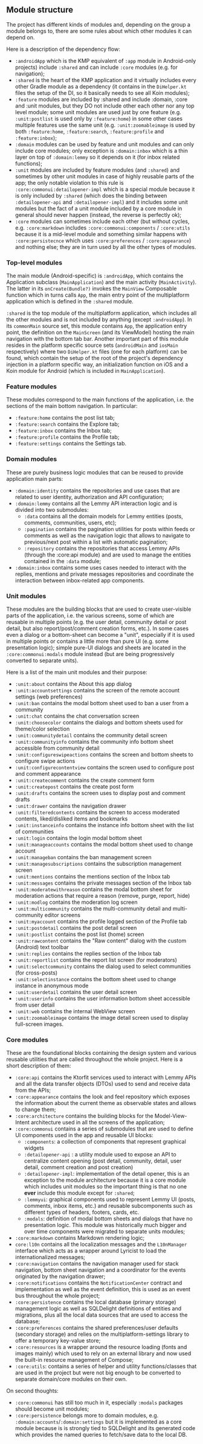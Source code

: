 ## Module structure

The project has different kinds of modules and, depending on the group a module belongs to, there are some rules about
which other modules it can depend on.

Here is a description of the dependency flow:

- `:androidApp` which is the KMP equivalent of `:app` module in Android-only projects) include `:shared` and can
  include `:core` modules (e.g. for navigation);
- `:shared` is the heart of the KMP application and it virtually includes every other Gradle module as a dependency (it
  contains in the `DiHelper.kt` files the setup of the DI, so it basically needs to see all Koin modules);
- `:feature` modules are included by :shared and include :domain, :core and :unit modules, but they DO not include other
  each other nor any top level module; some unit modules are used just by one feature (e.g. `:unit:postlist` is used
  only by `:feature:home`) in some other cases multiple features use the same unit (e.g. `:unit:zoomableimage` is used
  by both `:feature:home`, `:feature:search`, `:feature:profile` and `:feature:inbox`);
- `:domain` modules can be used by feature and unit modules and can only include core modules; only exception
  is `:domain:inbox` which is a thin layer on top of `:domain:lemmy` so it depends on it (for inbox related functions);
- `:unit` modules are included by feature modules (and `:shared`) and sometimes by other unit modules in case of highly
  reusable parts of the app; the only notable violation to this rule is `:core:commonui:detailopener-impl` which is a
  special module because it is only included by `:shared` (which does the binding between `:detailopener-api`
  and `:detailopener-impl`) and it includes some unit modules but the fact of a unit module included by a core module in
  general should never happen (instead, the reverse is perfectly ok);
- `:core` modules can sometimes include each other (but without cycles, e.g. `:core:markdown`
  includes `:core:commonui:components` / `:core:utils` because it is a mid-level module and something similar happens
  with `:core:persistecnce` which uses `:core:preferences` / `:core:appearance`)  and nothing else; they are in turn
  used by all the other types of modules.

### Top-level modules

The main module (Android-specific) is `:androidApp`, which contains the Application subclass (`MainApplication`) and the
main activity (`MainActivity`). The latter in its `onCreate(Bundle?)` invokes the `MainView` Composable function which
in turns calls `App`, the main entry point of the multiplatform application which is defined in the `:shared` module.

`:shared` is the top module of the multiplatform application, which includes all the other modules and is not included
by anything (except `:androidApp`). In its `commonMain` source set, this module contains `App`, the application entry
point, the definition on the `MainScreen` (and its ViewModel) hosting the main navigation with the bottom tab bar.
Another important part of this module resides in the platform specific source sets (`androidMain` and `iosMain`
respectively) where two `DiHelper.kt` files (one for each platform) can be found, which contain the setup of the root of
the project's dependency injection in a platform specific way, an initialization function on iOS and a Koin module for
Android (which is included in `MainApplication`).

### Feature modules

These modules correspond to the main functions of the application, i.e. the sections of the main bottom navigation. In
particular:

- `:feature:home` contains the post list tab;
- `:feature:search` contains the Explore tab;
- `:feature:inbox` contains the Inbox tab;
- `:feature:profile` contains the Profile tab;
- `:feature:settings` contains the Settings tab.

### Domain modules

These are purely business logic modules that can be reused to provide application main parts:

- `:domain:identity` contains the repositories and use cases that are related to user identity, authorization and API
  configuration;
- `:domain:lemmy` contains all the Lemmy API interaction logic and is divided into two submodules:
    - `:data` contains all the domain models for Lemmy entities (posts, comments, communities, users, etc);
    - `:pagination` contains the pagination utilities for posts within feeds or comments as well as the navigation logic
      that allows to navigate to previous/next post within a list with automatic pagination;
    - `:repository` contains the repositories that access Lemmy APIs (through the :core:api module) and are used
      to manage the entities contained in the `:data` module;
- `:domain:inbox` contains some uses cases needed to interact with the replies, mentions and private messages
  repositories and coordinate the interaction between inbox-related app components.

### Unit modules

These modules are the building blocks that are used to create user-visible parts of the application, i.e. the various
screens, some of which are reusable in multiple points (e.g. the user detail, community detail or post detail, but also
report/post/comment creation forms, etc.). In some cases even a dialog or a bottom-sheet can become a "unit", especially
if it is used in multiple points or contains a little more than pure UI (e.g. some presentation logic); simple pure-UI
dialogs and sheets are located in the `:core:commonui:modals` module instead (but are being progressively converted to
separate units).

Here is a list of the main unit modules and their purpose:

- `:unit:about` contains the About this app dialog
- `:unit:accountsettings` contains the screen of the remote account settings (web preferences)
- `:unit:ban` contains the modal bottom sheet used to ban a user from a community
- `:unit:chat` contains the chat conversation screen
- `:unit:choosecolor` contains the dialogs and bottom sheets used for theme/color selection
- `:unit:communitydetail` contains the community detail screen
- `:unit:communityinfo` contains the community info bottom sheet accessible from community detail
- `:unit:configureswipeactions` contains the screen and bottom sheets to configure swipe actions
- `:unit:configurecontentview` contains the screen used to configure post and comment appearance
- `:unit:createcomment` contains the create comment form
- `:unit:createpost` contains the create post form
- `:unit:drafts` contains the screen uses to display post and comment drafts
- `:unit:drawer` contains the navigation drawer
- `:unit:filteredcontents` contains the screen to access moderated contents, liked/disliked items and bookmarks
- `:unit:instanceinfo` contains the instance info bottom sheet with the list of communities
- `:unit:login` contains the login modal bottom sheet
- `:unit:manageaccounts` contains the modal bottom sheet used to change account
- `:unit:manageban` contains the ban management screen
- `:unit:managesubscriptions` contains the subscription management screen
- `:unit:mentions` contains the mentions section of the Inbox tab
- `:unit:messages` contains the private messages section of the Inbox tab
- `:unit:moderatewithreason` contains the modal bottom sheet for moderation actions that require a reason (remove,
    purge, report, hide)
- `:unit:modlog` contains the moderation log screen
- `:unit:multicommunity` contains the multi-community detail and multi-community editor screens
- `:unit:myaccount` contains the profile logged section of the Profile tab
- `:unit:postdetail` contains the post detail screen
- `:unit:postlist` contains the post list (home) screen
- `:unit:rawcontent` contains the "Raw content" dialog with the custom (Android) text toolbar
- `:unit:replies` contains the replies section of the Inbox tab
- `:unit:reportlist` contains the report list screen (for moderators)
- `:unit:selectcommunity` contains the dialog used to select communities (for cross-posts)
- `:unit:selectinstance` contains the bottom sheet used to change instance in anonymous mode
- `:unit:userdetail` contains the user detail screen
- `:unit:userinfo` contains the user information bottom sheet accessible from user detail
- `:unit:web` contains the internal WebView screen
- `:unit:zoomableimage` contains the image detail screen used to display full-screen images.

### Core modules

These are the foundational blocks containing the design system and various reusable utilities that are called throughout
the whole project. Here is a short description of them:

- `:core:api` contains the Ktorfit services used to interact with Lemmy APIs and all the data transfer objects (DTOs)
  used to send and receive data from the APIs;
- `:core:appearance` contains the look and feel repository which exposes the information about the current theme as
  observable states and allows to change them;
- `:core:architecture` contains the building blocks for the Model-View-Intent architecture used in all the screens of
  the application;
- `:core:commonui` contains a series of submodules that are used to define UI components used in the app and reusable
  UI blocks:
    - `:components`: a collection of components that represent graphical widgets
    - `:detailopener-api` : a utility module used to expose an API to centralize content opening (post detail,
      community, detail, user detail, comment creation and post creation)
    - `:detailopener-impl`: implementation of the detail opener, this is an exception to the module architecture because
      it is a core module which includes unit modules so the important thing is
      that no one **ever** include this module except for `:shared`;
    - `:lemmyui`: graphical components used to represent Lemmy UI (posts, comments, inbox items, etc.) and reusable
      subcomponents such as different types of headers, footers, cards, etc.
    - `:modals`: definition of modal bottom sheets and dialogs that have no presentation logic. This module was
      historically much bigger and over time components were migrated to separate units
      modules;
- `:core:markdown` contains Markdown rendering logic;
- `core:l10n` contains all the localization messages and the `L10nManager` interface which acts as a wrapper around
  Lyricist to load the internationalized messages;
- `:core:navigation` contains the navigation manager used for stack navigation, bottom sheet navigation and a
  coordinator for the events originated by the navigation drawer;
- `:core:notifications` contains the `NotificationCenter` contract and implementation as well as the event definition,
  this is used as an event bus throughout the whole project;
- `:core:persistence` contains the local database (primary storage) management logic as well as SQLDelight definitions
  of entities and migrations, plus all the local data sources that are used
  to access the database;
- `:core:preferences` contains the shared preferences/user defaults (secondary storage) and relies on the
  multiplatform-settings library to offer a temporary key-value store;
- `:core:resources` is a wrapper around the resource loading (fonts and images mainly) which used to rely on an external
  library and now used the built-in resource management of Compose;
- `:core:utils`: contains a series of helper and utility functions/classes that are used in the project but were not big
  enough to be converted to separate domain/core modules on their own.

On second thoughts:

- `:core:commonui` has still too much in it, especially `:modals` packages should become unit modules;
- `:core:persistence` belongs more to domain modules, e.g. `:domain:accounts`/`:domain:settings` but it is implemented
  as a core module because is is strongly tied to SQLDelight and its generated code which provides the named queries to
  fetch/save data to the local DB.
